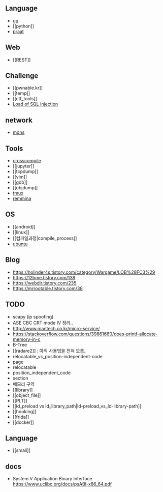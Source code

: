 
## Language
- [go](go.md)
- [[python]]
- [praat](praat.md)

## Web
- [[REST]]

## Challenge
- [[pwnable.kr]]
- [[temp]]
- [[ctf_tools]]
- [Load of SQL Injection](Load_of_Sql_injection.md)

## network
- [mdns](mdns.md)


## Tools 
- [crosscompile](crosscompile.md)
- [[jupyter]]
- [[tcpdump]]
- [[vim]]
- [[gdb]]
- [[objdump]]
- [tmux](tmux.md)
- [remmina](remmina.md)

## OS
- [[android]]
- [[linux]]
- [[컴파일과정|compile_process]]
- [ubuntu](ubuntu.md)

## Blog 
- <https://holinder4s.tistory.com/category/Wargame/LOB%28FC3%29>
- <https://12bme.tistory.com/138>
- <https://webdir.tistory.com/235>
- <https://mrrootable.tistory.com/38>

## TODO
- scapy (ip spoofing)
-  ASE CBC CRT mode IV 정리..
- <http://www.mantech.co.kr/micro-service/>
- <https://stackoverflow.com/questions/39861660/does-printf-allocate-memory-in-c>
- B-Tree
- [[radare2]]  :  아직 사용법을 전혀 모름.. 
- relocatable_vs_position-independent-code
- page
- relocatable
- position_independent_code
- section 
- 메모리 구역
- [[library]]
- [[object_file]]
- [[PLT]]
- [[ld_preload vs ld_library_path|ld-preload_vs_ld-library-path]]
- [[hooking]]
- [[frida]]
- [[docker]]

## Language
- [[smali]]





## docs 
- System V Application Binary Interface <https://www.uclibc.org/docs/psABI-x86_64.pdf>
